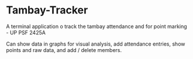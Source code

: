 # Tambay-Tracker
A terminal application o track the tambay attendance and for point marking - UP PSF 2425A

Can show data in graphs for visual analysis, add attendance entries, show points and raw data, and add / delete members.
